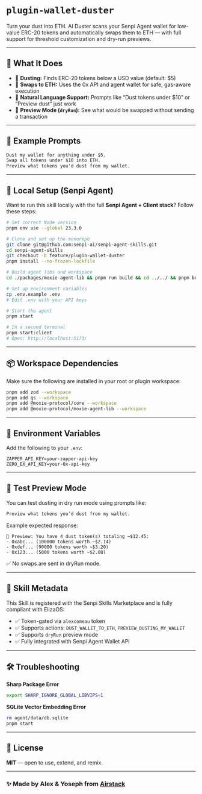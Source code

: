 # `plugin-wallet-duster`

Turn your dust into ETH.
AI Duster scans your Senpi Agent wallet for low-value ERC-20 tokens and
automatically swaps them to ETH — with full support for threshold customization
and dry-run previews.

---

## 🚀 What It Does

- 🧹 **Dusting:** Finds ERC-20 tokens below a USD value (default: $5)
- 🔄 **Swaps to ETH:** Uses the 0x API and agent wallet for safe, gas-aware execution
- 💬 **Natural Language Support:** Prompts like “Dust tokens under $10” or “Preview dust” just work
- 🧪 **Preview Mode (`dryRun`):** See what would be swapped without sending a transaction

---

## 💬 Example Prompts

```txt
Dust my wallet for anything under $5.
Swap all tokens under $10 into ETH.
Preview what tokens you'd dust from my wallet.
```

---

## 🧪 Local Setup (Senpi Agent)

Want to run this skill locally with the full **Senpi Agent + Client stack**? Follow these steps:

```bash
# Set correct Node version
pnpm env use --global 23.3.0

# Clone and set up the monorepo
git clone git@github.com:senpi-ai/senpi-agent-skills.git
cd senpi-agent-skills
git checkout -b feature/plugin-wallet-duster
pnpm install --no-frozen-lockfile

# Build agent libs and workspace
cd ./packages/moxie-agent-lib && pnpm run build && cd ../../ && pnpm build

# Set up environment variables
cp .env.example .env
# Edit .env with your API keys

# Start the agent
pnpm start

# In a second terminal
pnpm start:client
# Open: http://localhost:5173/
```

---

## 📦 Workspace Dependencies

Make sure the following are installed in your root or plugin workspace:

```bash
pnpm add zod --workspace
pnpm add qs --workspace
pnpm add @moxie-protocol/core --workspace
pnpm add @moxie-protocol/moxie-agent-lib --workspace
```

---

## 🔑 Environment Variables

Add the following to your `.env`:

```env
ZAPPER_API_KEY=your-zapper-api-key
ZERO_EX_API_KEY=your-0x-api-key
```

---

## 🧪 Test Preview Mode

You can test dusting in dry run mode using prompts like:

```txt
Preview what tokens you’d dust from my wallet.
```

Example expected response:

```
🧪 Preview: You have 4 dust token(s) totaling ~$12.45:
- 0xabc... (100000 tokens worth ~$2.14)
- 0xdef... (90000 tokens worth ~$3.20)
- 0x123... (5000 tokens worth ~$2.08)
```

✅ No swaps are sent in dryRun mode.

---

## 🧠 Skill Metadata

This Skill is registered with the Senpi Skills Marketplace and is fully compliant with ElizaOS:

- ✅ Token-gated via `alexcomeau` token
- ✅ Supports actions: `DUST_WALLET_TO_ETH`, `PREVIEW_DUSTING_MY_WALLET`
- ✅ Supports `dryRun` preview mode
- ✅ Fully integrated with Senpi Agent Wallet API

---

## 🛠️ Troubleshooting

**Sharp Package Error**

```bash
export SHARP_IGNORE_GLOBAL_LIBVIPS=1
```

**SQLite Vector Embedding Error**

```bash
rm agent/data/db.sqlite
pnpm start
```

---

## 📄 License

**MIT** — open to use, extend, and remix.

---

### ✨ Made by Alex & Yoseph from [Airstack](https://airstack.xyz)

